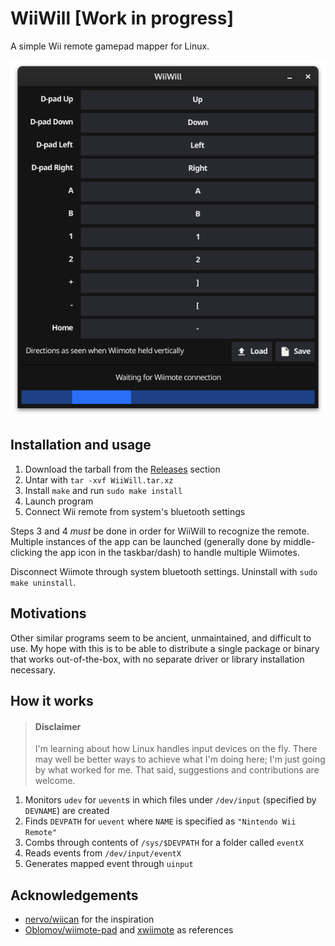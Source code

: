 # WiiWill [Work in progress]

A simple Wii remote gamepad mapper for Linux.

![Main UI](assets/mainui.png)

## Installation and usage

1. Download the tarball from the [Releases](https://github.com/Pippadi/WiiWill/releases) section
2. Untar with `tar -xvf WiiWill.tar.xz`
3. Install `make` and run `sudo make install`
4. Launch program
5. Connect Wii remote from system's bluetooth settings

Steps 3 and 4 *must* be done in order for WiiWill to recognize the remote.
Multiple instances of the app can be launched (generally done by middle-clicking the app icon in the taskbar/dash) to handle multiple Wiimotes.

Disconnect Wiimote through system bluetooth settings.
Uninstall with `sudo make uninstall`.

## Motivations

Other similar programs seem to be ancient, unmaintained, and difficult to use.
My hope with this is to be able to distribute a single package or binary that works out-of-the-box, with no separate driver or library installation necessary.

## How it works

> #### Disclaimer
> I'm learning about how Linux handles input devices on the fly.
> There may well be better ways to achieve what I'm doing here; I'm just going by what worked for me.
> That said, suggestions and contributions are welcome.

1. Monitors `udev` for `uevent`s in which files under `/dev/input` (specified by `DEVNAME`) are created
2. Finds `DEVPATH` for `uevent` where `NAME` is specified as `"Nintendo Wii Remote"`
3. Combs through contents of `/sys/$DEVPATH` for a folder called `eventX`
4. Reads events from `/dev/input/eventX`
5. Generates mapped event through `uinput`

## Acknowledgements

- [nervo/wiican](https://github.com/nervo/wiican) for the inspiration
- [Oblomov/wiimote-pad](https://github.com/Oblomov/wiimote-pad) and [xwiimote](https://github.com/xwiimote/xwiimote) as references
